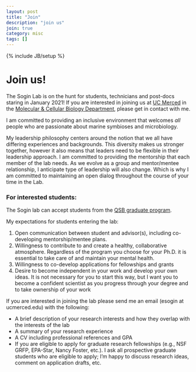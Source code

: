 ```yaml
---
layout: post
title: "Join"
description: "join us"
join: true
category: misc
tags: []
---
```

{% include JB/setup %}
<div class="bigspacer"></div>
<div class="bigspacer"></div>
<div class="bigspacer"></div>

<a name="join"></a>


# Join us!

The Sogin Lab is on the hunt for students, technicians and post-docs staring in January 2021! If you are interested in joining us at [UC Merced](https://www.ucmerced.edu) in the [Molecular & Cellular Biology Department](https://naturalsciences.ucmerced.edu/content/molecular-cell-biology), please get in contact with me. 

I am committed to providing an inclusive environment that welcomes *all* people who are passionate about marine symbioses and microbiology. 

My leadership philosophy centers around the notion that we all have differing experiences and backgrounds. This diversity makes us stronger together, however it also means that leaders need to be flexible in their leadership approach. I am committed to providing the mentorship that each member of the lab needs. As we evolve as a group and mentor/mentee relationship, I anticipate type of leadership will also change. Which is why I am committed to maintaining an open dialog throughout the course of your time in the Lab.  


### For interested students: 

The Sogin lab can accept students from the [QSB graduate program](https://qsb.ucmerced.edu).

My expectations for students entering the lab: 

1. Open communication between student and advisor(s), including co-developing mentorship/mentee plans. 
2. Willingness to contribute to and create a healthy, collaborative atmosphere. Regardless of the program you choose for your Ph.D. it is essential to take care of and maintain your mental health. 
3. Willingness to co-develop applications for fellowships and grants
4. Desire to become independent in your work and develop your own ideas. It is not necessary for you to start this way, but I want you to become a confident scientist as you progress through your degree and to take ownership of your work

If you are interested in joining the lab please send me an email (esogin at ucmerced.edu) with the following: 

* A brief description of your research interests and how they overlap with the interests of the lab
* A summary of your research experience 
* A CV including professional references and GPA
* If you are eligible to apply for graduate research fellowships (e.g., NSF GRFP, EPA-Star, Nancy Foster, etc.). I ask all prospective graduate students who are eligible to apply; I’m happy to discuss research ideas, comment on application drafts, etc.  
<div class="bigspacer"></div>
<div class="bigspacer"></div>
<div class="bigspacer"></div>

